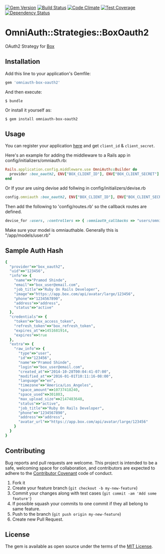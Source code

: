 [![Gem Version](https://badge.fury.io/rb/omniauth-box-oauth2.svg)](https://badge.fury.io/rb/omniauth-box-oauth2)
[![Build Status](https://travis-ci.org/pramodshinde/omniauth-box-oauth2.svg?branch=master)](https://travis-ci.org/pramodshinde/omniauth-box-oauth2)
[![Code Climate](https://codeclimate.com/github/pramodshinde/omniauth-box-oauth2/badges/gpa.svg)](https://codeclimate.com/github/pramodshinde/omniauth-box-oauth2)
[![Test Coverage](https://codeclimate.com/github/pramodshinde/omniauth-box-oauth2/badges/coverage.svg)](https://codeclimate.com/github/pramodshinde/omniauth-box-oauth2/coverage)
[![Dependency Status](https://gemnasium.com/pramodshinde/omniauth-box-oauth2.svg)](https://gemnasium.com/pramodshinde/omniauth-box-oauth2)

# OmniAuth::Strategies::BoxOauth2

OAuth2 Strategy for [Box](https://www.box.com/)

## Installation

Add this line to your application's Gemfile:

```ruby
gem 'omniauth-box-oauth2'
```

And then execute:

    $ bundle

Or install it yourself as:

    $ gem install omniauth-box-oauth2

## Usage

You can register your application [here](https://cloud.app.box.com/login) and get `client_id` & `client_secret`.

Here's an example for adding the middleware to a Rails app in config/initializers/omniauth.rb:
```ruby
Rails.application.config.middleware.use OmniAuth::Builder do
  provider :box_oauth2, ENV["BOX_CLIENT_ID"], ENV["BOX_CLIENT_SECRET"]
end
```

Or If your are using devise add follwing in config/initializers/devise.rb
```ruby
config.omniauth :box_oauth2, ENV["BOX_CLIENT_ID"], ENV["BOX_CLIENT_SECRET"]
```

Then add the following to 'config/routes.rb' so the callback routes are defined.

```ruby
devise_for :users, :controllers => { :omniauth_callbacks => "users/omniauth_callbacks" }
```

Make sure your model is omniauthable. Generally this is "/app/models/user.rb"

## Sample Auth Hash 
```ruby
{
  "provider"=>"box_oauth2",
  "uid"=>"123456",
  "info"=> {
    "name"=>"Pramod Shinde",
    "email"=>"box_user@email.com",
    "job_title"=>"Ruby On Rails Developer",
    "image"=>"https://app.box.com/api/avatar/large/123456",
    "phone"=>"1234567890",
    "address"=>"address",
    "status"=>"active"
  },
  "credentials"=> {
    "token"=>"box_access_token",
    "refresh_token"=>"box_refresh_token",
    "expires_at"=>1451681914,
    "expires"=>true
  },
  "extra"=> {
    "raw_info"=> {
      "type"=>"user",
      "id"=>"123456",
      "name"=>"Pramod Shinde",
      "login"=>"box_user@email.com",
      "created_at"=>"2014-10-28T00:04:41-07:00",
      "modified_at"=>"2016-01-01T10:11:16-08:00",
      "language"=>"en",
      "timezone"=>"America/Los_Angeles",
      "space_amount"=>10737418240,
      "space_used"=>301803,
      "max_upload_size"=>2147483648,
      "status"=>"active",
      "job_title"=>"Ruby On Rails Developer",
      "phone"=>"1234567890",
      "address"=>"address",
      "avatar_url"=>"https://app.box.com/api/avatar/large/123456"
    }
  }
}
```

## Contributing

Bug reports and pull requests are welcome. This project is intended to be a safe, welcoming space for collaboration, and contributors are expected to adhere to the [Contributor Covenant](contributor-covenant.org) code of conduct.

1. Fork it
2. Create your feature branch (`git checkout -b my-new-feature`)
3. Commit your changes along with test cases (`git commit -am 'Add some feature'`)
4. If possible squash your commits to one commit if they all belong to same feature.
5. Push to the branch (`git push origin my-new-feature`)
6. Create new Pull Request.


## License

The gem is available as open source under the terms of the [MIT License](http://opensource.org/licenses/MIT).

